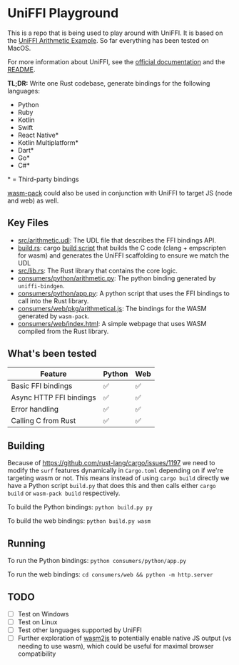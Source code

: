 # UniFFI Playground

This is a repo that is being used to play around with UniFFI. It is based on the [UniFFI Arithmetic Example](https://github.com/mozilla/uniffi-rs/tree/main/examples/arithmetic). So far everything has been tested on MacOS.

For more information about UniFFI, see the [official documentation](https://mozilla.github.io/uniffi-rs/) and the [README](https://github.com/mozilla/uniffi-rs/blob/main/README.md).

**TL;DR:** Write one Rust codebase, generate bindings for the following languages:

- Python
- Ruby
- Kotlin
- Swift
- React Native\*
- Kotlin Multiplatform\*
- Dart\*
- Go\*
- C#\*

\* = Third-party bindings

[wasm-pack](https://github.com/rustwasm/wasm-pack) could also be used in conjunction with UniFFI to target JS (node and web) as well.

## Key Files

- [src/arithmetic.udl](src/arithmetic.udl): The UDL file that describes the FFI bindings API.
- [build.rs](build.rs): cargo [build script](https://doc.rust-lang.org/cargo/reference/build-scripts.html) that builds the C code (clang + empscripten for wasm) and generates the UniFFI scaffolding to ensure we match the UDL
- [src/lib.rs](src/lib.rs): The Rust library that contains the core logic.
- [consumers/python/arithmetic.py](consumers/python/arithmetic.py): The python binding generated by `uniffi-bindgen`.
- [consumers/python/app.py](consumers/python/app.py): A python script that uses the FFI bindings to call into the Rust library.
- [consumers/web/pkg/arithmetical.js](consumers/web/pkg/arithmetical.js): The bindings for the WASM generated by `wasm-pack`.
- [consumers/web/index.html](consumer/web/index.html): A simple webpage that uses WASM compiled from the Rust library.

## What's been tested

| Feature                 | Python | Web |
| ----------------------- | ------ | --- |
| Basic FFI bindings      | ✅     | ✅  |
| Async HTTP FFI bindings | ✅     | ✅  |
| Error handling          | ✅     | ✅  |
| Calling C from Rust     | ✅     | ✅  |

## Building

Because of https://github.com/rust-lang/cargo/issues/1197 we need to modify the `surf` features dynamically in `Cargo.toml` depending on if we're targeting wasm or not. This means instead of using `cargo build` directly we have a Python script `build.py` that does this and then calls either `cargo build` or `wasm-pack build` respectively.

To build the Python bindings: `python build.py py`

To build the web bindings: `python build.py wasm`

## Running

To run the Python bindings: `python consumers/python/app.py`

To run the web bindings: `cd consumers/web && python -m http.server`

## TODO

- [ ] Test on Windows
- [ ] Test on Linux
- [ ] Test other languages supported by UniFFI
- [ ] Further exploration of [wasm2js](https://github.com/WebAssembly/binaryen/blob/main/src/wasm2js.h) to potentially enable native JS output (vs needing to use wasm), which could be useful for maximal browser compatibility
